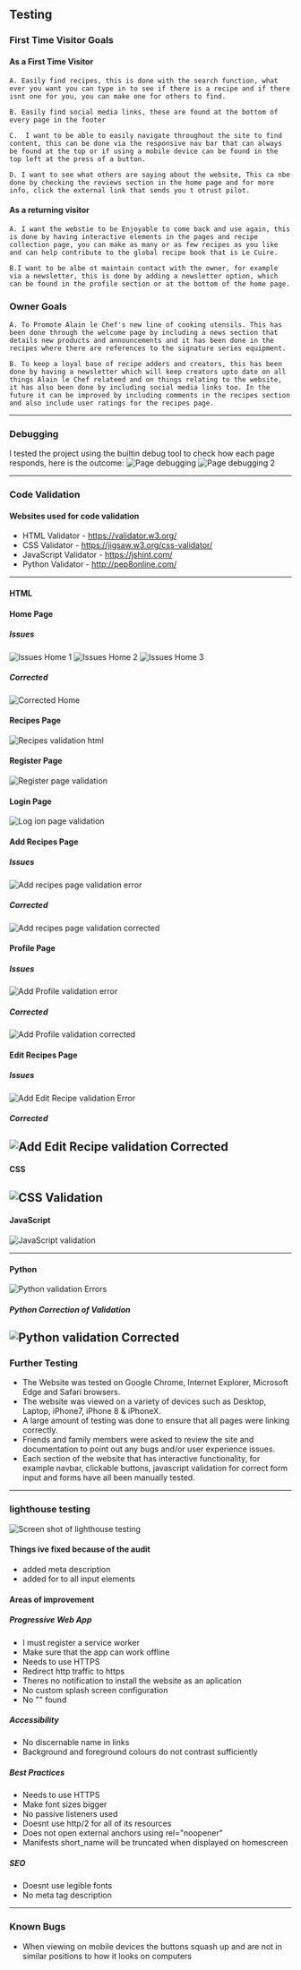 ## Testing

### First Time Visitor Goals

#### As a First Time Visitor

    A. Easily find recipes, this is done with the search function, what ever you want you can type in to see if there is a recipe and if there isnt one for you, you can make one for others to find.

    B. Easily find social media links, these are found at the bottom of every page in the footer

    C.  I want to be able to easily navigate throughout the site to find content, this can be done via the responsive nav bar that can always be found at the top or if using a mobile device can be found in the top left at the press of a button.

    D. I want to see what others are saying about the website, This ca nbe done by checking the reviews section in the home page and for more info, click the external link that sends you t otrust pilot.

#### As a returning visitor

    A. I want the webstie to be Enjoyable to come back and use again, this is done by having interactive elements in the pages and recipe collection page, you can make as many or as few recipes as you like and can help contribute to the global recipe book that is Le Cuire.

    B.I want to be albe ot maintain contact with the owner, for example via a newsletter, this is done by adding a newsletter option, which can be found in the profile section or at the bottom of the home page.

### Owner Goals

    A. To Promote Alain le Chef's new line of cooking utensils. This has been done through the welcome page by including a news section that details new products and announcements and it has been done in the recipes where there are references to the signature series equipment.

    B. To keep a loyal base of recipe adders and creators, this has been done by having a newsletter which will keep creators upto date on all things Alain le Chef relateed and on things relating to the website, it has also been done by including social media links too. In the future it can be improved by including comments in the recipes section and also include user ratings for the recipes page.

------
### Debugging
I tested the project using the builtin debug tool to check how each page responds, here is the outcome:
![Page debugging](assets/img/CorrectDebug.png)
![Page debugging 2](assets/img/CorrectDebug2.png)

------
### Code Validation

#### Websites used for code validation

* HTML Validator - https://validator.w3.org/
* CSS Validator - https://jigsaw.w3.org/css-validator/
* JavaScript Validator - https://jshint.com/
* Python Validator - http://pep8online.com/

------
#### HTML

#### Home Page
##### Issues
![Issues Home 1](assets/img/homeVal1.png)
![Issues Home 2](assets/img/homeVal2.png)
![Issues Home 3](assets/img/homeVal3.png)

##### Corrected
![Corrected Home](assets/img/homeVal1.png)

#### Recipes Page
![Recipes validation html](assets/img/Recipes.png)

#### Register Page
![Register page validation](assets/img/Register.png)

#### Login Page
![Log ion page validation](assets/img/login.png)

#### Add Recipes Page
##### Issues
![Add recipes page validation error](assets/img/addrecipeError.png)

##### Corrected
![Add recipes page validation corrected](assets/img/addRecipeCorrect.png)

#### Profile Page
##### Issues
![Add Profile validation error](assets/img/ProfileError.png)

##### Corrected
![Add Profile validation corrected](assets/img/Profile.png)

#### Edit Recipes Page
##### Issues
![Add Edit Recipe validation Error](assets/img/EditError.png)

##### Corrected
![Add Edit Recipe validation Corrected](assets/img/EditRecipes.png)
------
#### CSS
![CSS Validation](assets/img/cssValidation.png)
------
#### JavaScript
![JavaScript validation](assets/img/jsValidation.png)

------
#### Python
![Python validation Errors](assets/img/PythonValidation.png)

##### Python Correction of Validation
![Python validation Corrected](assets/img/PythonValidationCorrected.png)
------
### Further Testing

* The Website was tested on Google Chrome, Internet Explorer, Microsoft Edge and Safari browsers.
* The website was viewed on a variety of devices such as Desktop, Laptop, iPhone7, iPhone 8 & iPhoneX.
* A large amount of testing was done to ensure that all pages were linking correctly.
* Friends and family members were asked to review the site and documentation to point out any bugs and/or user experience issues.
* Each section of the website that has interactive functionality, for example navbar, clickable buttons, javascript validation for correct form input and forms have all been manually tested.

------
### lighthouse testing
![Screen shot of lighthouse testing](assets/img/lighthouse.png)

#### Things ive fixed because of the audit

* added meta description
* added for to all input elements

#### Areas of improvement

##### Progressive Web App
* I must register a service worker
* Make sure that the app can work offline
* Needs to use HTTPS
* Redirect http traffic to https
* Theres no notification to install the website as an aplication
* No custom splash screen configuration
* No "<meta name = "theme-color">" found

##### Accessibility

* No discernable name in links
* Background and foreground colours do not contrast sufficiently

##### Best Practices

* Needs to use HTTPS
* Make font sizes bigger
* No passive listeners used
* Doesnt use http/2 for all of its resources
* Does not open external anchors using rel="noopener"
* Manifests short_name will be truncated when displayed on homescreen

##### SEO
* Doesnt use legible fonts 
* No meta tag description

------

### Known Bugs

* When viewing on mobile devices the buttons squash up and are not in similar positions to how it looks on computers
